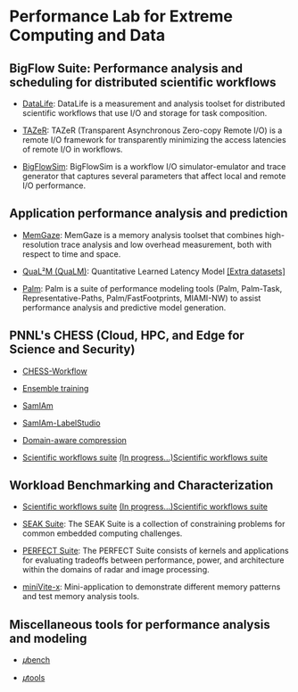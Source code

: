 <!-- -*-Mode: markdown;-*- -->
<!-- $Id$ -->

Performance Lab for Extreme Computing and Data
=============================================================================
<!-- https://github.com/PerfLab-EXaCT https://gitlab.com/PerfLab-EXaCT -->


## BigFlow Suite: Performance analysis and scheduling for distributed scientific workflows
<!-- BigFlow Tools -->

* [DataLife](https://github.com/pnnl/datalife): DataLife is a measurement and analysis toolset for distributed scientific workflows that use I/O and storage for task composition.

* [TAZeR](https://github.com/pnnl/tazer): TAZeR (Transparent Asynchronous Zero-copy Remote I/O) is a remote I/O framework for transparently minimizing the access latencies of remote I/O in workflows.

* [BigFlowSim](https://gitlab.pnnl.gov/perf-lab/tazer/tazer-bigflow-sim): BigFlowSim is a workflow I/O simulator-emulator and trace generator that captures several parameters that affect local and remote I/O performance.


## Application performance analysis and prediction

  * [MemGaze](https://github.com/pnnl/memgaze): MemGaze is a memory analysis toolset that combines high-resolution trace analysis and low overhead measurement, both with respect to time and space.

  * [QuaL²M (QuaLM)](https://github.com/pnnl/qualm): Quantitative Learned Latency Model
  [[Extra datasets]](https://github.com/PerfLab-EXaCT/qualm-data)

  * [Palm](https://gitlab.pnnl.gov/perf-lab/palm/): Palm is a suite of performance modeling tools (Palm, Palm-Task, Representative-Paths, Palm/FastFootprints, MIAMI-NW) to assist performance analysis and predictive model generation.


## PNNL's CHESS (Cloud, HPC, and Edge for Science and Security)

* [CHESS-Workflow](https://gitlab.pnnl.gov/perf-lab/CHESS/...)

* [Ensemble training](https://gitlab.pnnl.gov/perf-lab/CHESS/...)

* [SamIAm](https://github.com/PerfLab-EXaCT/SamIAm)

* [SamIAm-LabelStudio](https://github.com/PerfLab-EXaCT/SamIAm-LabelStudio)

* [Domain-aware compression](https://gitlab.pnnl.gov/perf-lab/CHESS/...)

* [Scientific workflows suite](https://gitlab.pnnl.gov/perf-lab/workflows)
  [(In progress...)Scientific workflows suite](https://gitlab.com/perflab-exact/workflows)


## Workload Benchmarking and Characterization

* [Scientific workflows suite](https://gitlab.pnnl.gov/perf-lab/workflows)
  [(In progress...)Scientific workflows suite](https://gitlab.com/perflab-exact/workflows)

* [SEAK Suite](https://github.com/pnnl/seak): The SEAK Suite is a collection of constraining problems for common embedded computing challenges.

* [PERFECT Suite](https://github.com/pnnl/perfect): The PERFECT Suite consists of kernels and applications for evaluating tradeoffs between performance, power, and architecture within the domains of radar and image processing.

* [miniVite-x](https://github.com/PerfLab-EXaCT/minivite-x): Mini-application to demonstrate different memory patterns and test memory analysis tools.


## Miscellaneous tools for performance analysis and modeling

* [𝜇bench](https://github.com/PerfLab-EXaCT/ubench)

* [𝜇tools](https://github.com/PerfLab-EXaCT/utools)


<!-- 𝛍 𝜇 𝝁 -->


